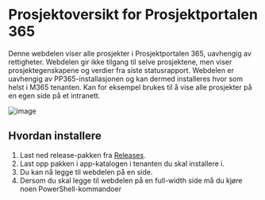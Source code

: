 # Prosjektoversikt for Prosjektportalen 365

Denne webdelen viser alle prosjekter i Prosjektportalen 365, uavhengig av rettigheter. Webdelen gir ikke tilgang til selve prosjektene, men viser prosjektegenskapene og verdier fra siste statusrapport. Webdelen er uavhengig av PP365-installasjonen og kan dermed installeres hvor som helst i M365 tenanten. Kan for eksempel brukes til å vise alle prosjekter på en egen side på et intranett.

![image](https://user-images.githubusercontent.com/1837390/138763891-39aab217-59a8-4a08-b276-15cca540f80f.png)

## Hvordan installere

1. Last ned release-pakken fra [Releases](https://github.com/Puzzlepart/prosjektportalen365-addons/releases).
2. Last opp pakken i app-katalogen i tenanten du skal installere i. 
3. Du kan nå legge til webdelen på en side.
4. Dersom du skal legge til webdelen på en full-width side må du kjøre noen PowerShell-kommandoer
